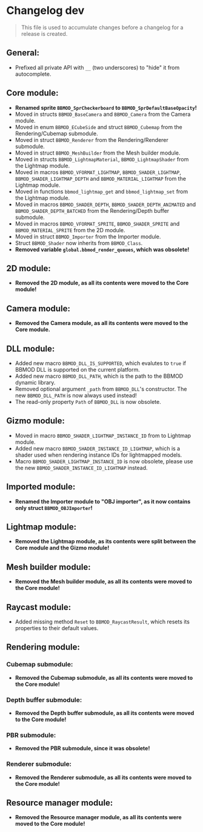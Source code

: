# Changelog dev
> This file is used to accumulate changes before a changelog for a release is
> created.

## General:
* Prefixed all private API with `__` (two underscores) to "hide" it from autocomplete.

## Core module:
* **Renamed sprite `BBMOD_SprCheckerboard` to `BBMOD_SprDefaultBaseOpacity`!**
* Moved in structs `BBMOD_BaseCamera` and `BBMOD_Camera` from the Camera module.
* Moved in enum `BBMOD_ECubeSide` and struct `BBMOD_Cubemap` from the Rendering/Cubemap submodule.
* Moved in struct `BBMOD_Renderer` from the Rendering/Renderer submodule.
* Moved in struct `BBMOD_MeshBuilder` from the Mesh builder module.
* Moved in structs `BBMOD_LightmapMaterial`, `BBMOD_LightmapShader` from the Lightmap module.
* Moved in macros `BBMOD_VFORMAT_LIGHTMAP`, `BBMOD_SHADER_LIGHTMAP`, `BBMOD_SHADER_LIGHTMAP_DEPTH` and `BBMOD_MATERIAL_LIGHTMAP` from the Lightmap module.
* Moved in functions `bbmod_lightmap_get` and `bbmod_lightmap_set` from the Lightmap module.
* Moved in macros `BBMOD_SHADER_DEPTH`, `BBMOD_SHADER_DEPTH_ANIMATED` and `BBMOD_SHADER_DEPTH_BATCHED` from the Rendering/Depth buffer submodule.
* Moved in macros `BBMOD_VFORMAT_SPRITE`, `BBMOD_SHADER_SPRITE` and `BBMOD_MATERIAL_SPRITE` from the 2D module.
* Moved in struct `BBMOD_Importer` from the Importer module.
* Struct `BBMOD_Shader` now inherits from `BBMOD_Class`.
* **Removed variable `global.bbmod_render_queues`, which was obsolete!**

## 2D module:
* **Removed the 2D module, as all its contents were moved to the Core module!**

## Camera module:
* **Removed the Camera module, as all its contents were moved to the Core module.**

## DLL module:
* Added new macro `BBMOD_DLL_IS_SUPPORTED`, which evalutes to `true` if BBMOD DLL is supported on the current platform.
* Added new macro `BBMOD_DLL_PATH`, which is the path to the BBMOD dynamic library.
* Removed optional argument `_path` from `BBMOD_DLL`'s constructor. The new `BBMOD_DLL_PATH` is now always used instead!
* The read-only property `Path` of `BBMOD_DLL` is now obsolete.

## Gizmo module:
* Moved in macro `BBMOD_SHADER_LIGHTMAP_INSTANCE_ID` from to Lightmap module.
* Added new macro `BBMOD_SHADER_INSTANCE_ID_LIGHTMAP`, which is a shader used when rendering instance IDs for lightmapped models.
* Macro `BBMOD_SHADER_LIGHTMAP_INSTANCE_ID` is now obsolete, please use the new `BBMOD_SHADER_INSTANCE_ID_LIGHTMAP` instead.

## Imported module:
* **Renamed the Importer module to "OBJ importer", as it now contains only struct `BBMOD_OBJImporter`!**

## Lightmap module:
* **Removed the Lightmap module, as its contents were split between the Core module and the Gizmo module!**

## Mesh builder module:
* **Removed the Mesh builder module, as all its contents were moved to the Core module!**

## Raycast module:
* Added missing method `Reset` to `BBMOD_RaycastResult`, which resets its properties to their default values.

## Rendering module:
### Cubemap submodule:
* **Removed the Cubemap submodule, as all its contents were moved to the Core module!**

### Depth buffer submodule:
* **Removed the Depth buffer submodule, as all its contents were moved to the Core module!**

### PBR submodule:
* **Removed the PBR submodule, since it was obsolete!**

### Renderer submodule:
* **Removed the Renderer submodule, as all its contents were moved to the Core module!**

## Resource manager module:
* **Removed the Resource manager module, as all its contents were moved to the Core module!**
